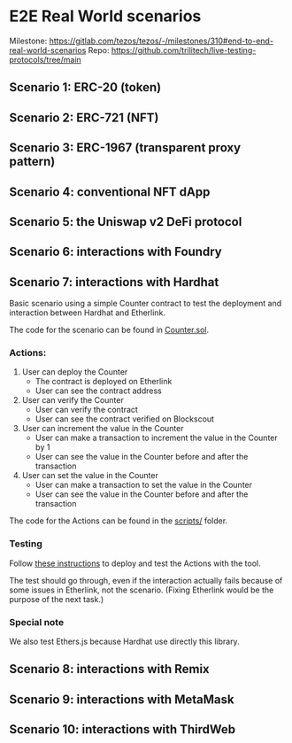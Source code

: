# E2E Real World scenarios

Milestone: https://gitlab.com/tezos/tezos/-/milestones/310#end-to-end-real-world-scenarios
Repo: https://github.com/trilitech/live-testing-protocols/tree/main

## Scenario 1: ERC-20 (token)

## Scenario 2: ERC-721 (NFT)

## Scenario 3: ERC-1967 (transparent proxy pattern)

## Scenario 4: conventional NFT dApp

## Scenario 5: the Uniswap v2 DeFi protocol

## Scenario 6: interactions with Foundry

## Scenario 7: interactions with Hardhat

Basic scenario using a simple Counter contract to test the deployment and interaction between Hardhat and Etherlink.

The code for the scenario can be found in [Counter.sol](https://github.com/trilitech/development-tools-compatibility-etherlink/blob/main/hardhat/contracts/Counter.sol).

### Actions:

1. User can deploy the Counter
   * The contract is deployed on Etherlink
   * User can see the contract address
2. User can verify the Counter
   * User can verify the contract
   * User can see the contract verified on Blockscout
3. User can increment the value in the Counter
   * User can make a transaction to increment the value in the Counter by 1
   * User can see the value in the Counter before and after the transaction
4. User can set the value in the Counter
   * User can make a transaction to set the value in the Counter
   * User can see the value in the Counter before and after the transaction

The code for the Actions can be found in the [scripts/](https://github.com/trilitech/development-tools-compatibility-etherlink/tree/main/hardhat/scripts) folder.

### Testing

Follow [these instructions](https://github.com/trilitech/development-tools-compatibility-etherlink/blob/main/hardhat/README.md#deploy-the-contract-and-run-some-tests-on-etherlink) to deploy and test the Actions with the tool.

The test should go through, even if the interaction actually fails because of some issues in Etherlink, not the scenario. (Fixing Etherlink would be the purpose of the next task.)

### Special note

We also test Ethers.js because Hardhat use directly this library.

## Scenario 8: interactions with Remix

## Scenario 9: interactions with MetaMask

## Scenario 10: interactions with ThirdWeb
